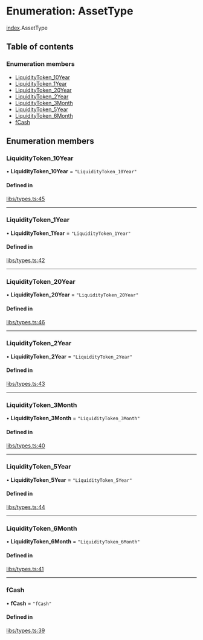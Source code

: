 # Enumeration: AssetType

[index](../modules/index.md).AssetType

## Table of contents

### Enumeration members

- [LiquidityToken\_10Year](index.AssetType.md#liquiditytoken_10year)
- [LiquidityToken\_1Year](index.AssetType.md#liquiditytoken_1year)
- [LiquidityToken\_20Year](index.AssetType.md#liquiditytoken_20year)
- [LiquidityToken\_2Year](index.AssetType.md#liquiditytoken_2year)
- [LiquidityToken\_3Month](index.AssetType.md#liquiditytoken_3month)
- [LiquidityToken\_5Year](index.AssetType.md#liquiditytoken_5year)
- [LiquidityToken\_6Month](index.AssetType.md#liquiditytoken_6month)
- [fCash](index.AssetType.md#fcash)

## Enumeration members

### LiquidityToken\_10Year

• **LiquidityToken\_10Year** = `"LiquidityToken_10Year"`

#### Defined in

[libs/types.ts:45](https://github.com/notional-finance/sdk-v2/blob/a03fc9c/src/libs/types.ts#L45)

___

### LiquidityToken\_1Year

• **LiquidityToken\_1Year** = `"LiquidityToken_1Year"`

#### Defined in

[libs/types.ts:42](https://github.com/notional-finance/sdk-v2/blob/a03fc9c/src/libs/types.ts#L42)

___

### LiquidityToken\_20Year

• **LiquidityToken\_20Year** = `"LiquidityToken_20Year"`

#### Defined in

[libs/types.ts:46](https://github.com/notional-finance/sdk-v2/blob/a03fc9c/src/libs/types.ts#L46)

___

### LiquidityToken\_2Year

• **LiquidityToken\_2Year** = `"LiquidityToken_2Year"`

#### Defined in

[libs/types.ts:43](https://github.com/notional-finance/sdk-v2/blob/a03fc9c/src/libs/types.ts#L43)

___

### LiquidityToken\_3Month

• **LiquidityToken\_3Month** = `"LiquidityToken_3Month"`

#### Defined in

[libs/types.ts:40](https://github.com/notional-finance/sdk-v2/blob/a03fc9c/src/libs/types.ts#L40)

___

### LiquidityToken\_5Year

• **LiquidityToken\_5Year** = `"LiquidityToken_5Year"`

#### Defined in

[libs/types.ts:44](https://github.com/notional-finance/sdk-v2/blob/a03fc9c/src/libs/types.ts#L44)

___

### LiquidityToken\_6Month

• **LiquidityToken\_6Month** = `"LiquidityToken_6Month"`

#### Defined in

[libs/types.ts:41](https://github.com/notional-finance/sdk-v2/blob/a03fc9c/src/libs/types.ts#L41)

___

### fCash

• **fCash** = `"fCash"`

#### Defined in

[libs/types.ts:39](https://github.com/notional-finance/sdk-v2/blob/a03fc9c/src/libs/types.ts#L39)

